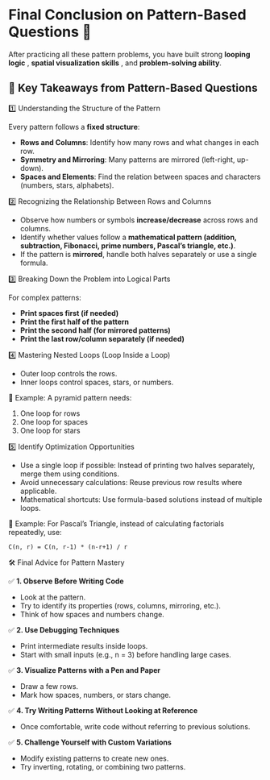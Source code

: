 # Final Conclusion on Pattern-Based Questions 🎯

After practicing all these pattern problems, you have built strong **looping logic** , **spatial visualization skills** , and **problem-solving ability**.

## 🚀 Key Takeaways from Pattern-Based Questions

1️⃣ Understanding the Structure of the Pattern

Every pattern follows a **fixed structure**:

- **Rows and Columns**: Identify how many rows and what changes in each row.
- **Symmetry and Mirroring**: Many patterns are mirrored (left-right, up-down).
- **Spaces and Elements**: Find the relation between spaces and characters (numbers, stars, alphabets).

2️⃣ Recognizing the Relationship Between Rows and Columns

- Observe how numbers or symbols **increase/decrease** across rows and columns.
- Identify whether values follow a **mathematical pattern (addition, subtraction, Fibonacci, prime numbers, Pascal’s triangle, etc.)**.
- If the pattern is **mirrored**, handle both halves separately or use a single formula.

3️⃣ Breaking Down the Problem into Logical Parts

For complex patterns:

- **Print spaces first (if needed)**
- **Print the first half of the pattern**
- **Print the second half (for mirrored patterns)**
- **Print the last row/column separately (if needed)**

4️⃣ Mastering Nested Loops (Loop Inside a Loop)
- Outer loop controls the rows.
- Inner loops control spaces, stars, or numbers.

📌 Example:
A pyramid pattern needs:

1. One loop for rows
2. One loop for spaces
3. One loop for stars

5️⃣ Identify Optimization Opportunities
- Use a single loop if possible: Instead of printing two halves separately, merge them using conditions.
- Avoid unnecessary calculations: Reuse previous row results where applicable.
- Mathematical shortcuts: Use formula-based solutions instead of multiple loops.

📌 Example:
For Pascal’s Triangle, instead of calculating factorials repeatedly, use:
```
C(n, r) = C(n, r-1) * (n-r+1) / r
```

🛠️ Final Advice for Pattern Mastery

✅ **1. Observe Before Writing Code**
- Look at the pattern.
- Try to identify its properties (rows, columns, mirroring, etc.).
- Think of how spaces and numbers change.

✅ **2. Use Debugging Techniques**
- Print intermediate results inside loops.
- Start with small inputs (e.g., n = 3) before handling large cases.

✅ **3. Visualize Patterns with a Pen and Paper**
- Draw a few rows.
- Mark how spaces, numbers, or stars change.

✅ **4. Try Writing Patterns Without Looking at Reference**
- Once comfortable, write code without referring to previous solutions.

✅ **5. Challenge Yourself with Custom Variations**
- Modify existing patterns to create new ones.
- Try inverting, rotating, or combining two patterns.


